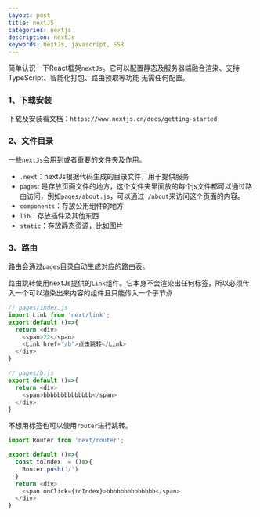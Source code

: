 ```yaml
---
layout: post
title: nextJS
categories: nextjs
description: nextJs
keywords: nextJs, javascript, SSR
---
```


简单认识一下React框架`nextJs`。它可以配置静态及服务器端融合渲染、支持 TypeScript、智能化打包、路由预取等功能 无需任何配置。

### 1、下载安装

下载及安装看文档：`https://www.nextjs.cn/docs/getting-started`


### 2、文件目录

一些`nextJs`会用到或者重要的文件夹及作用。

- `.next`：nextJs根据代码生成的目录文件，用于提供服务
- `pages`: 是存放页面文件的地方，这个文件夹里面放的每个js文件都可以通过路由访问，例如`pages/about.js`，可以通过`'/about`来访问这个页面的内容。
- `components`：存放公用组件的地方
- `lib`：存放插件及其他东西
- `static`：存放静态资源，比如图片


### 3、路由

路由会通过`pages`目录自动生成对应的路由表。

路由跳转使用nextJs提供的`Link`组件。它本身不会渲染出任何标签，所以必须传入一个可以渲染出来内容的组件且只能传入一个子节点

```js
// pages/index.js
import Link from 'next/link';
export default ()=>{
  return <div>
    <span>22</span>
    <Link href="/b">点击跳转</Link>
  </div>
}

// pages/b.js
export default ()=>{
  return <div>
    <span>bbbbbbbbbbbbbb</span>
  </div>
}
```

不想用标签也可以使用`router`进行跳转。

```js
import Router from 'next/router';

export default ()=>{
  const toIndex  = ()=>{
    Router.push('/')
  }
  return <div>
    <span onClick={toIndex}>bbbbbbbbbbbbbb</span>
  </div>
}
```
